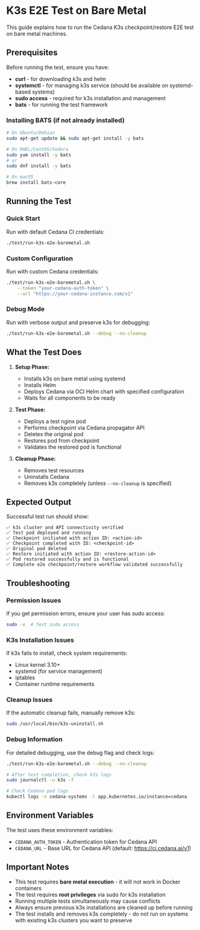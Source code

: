 # K3s E2E Test on Bare Metal

This guide explains how to run the Cedana K3s checkpoint/restore E2E test on bare metal machines.

## Prerequisites

Before running the test, ensure you have:

- **curl** - for downloading k3s and helm
- **systemctl** - for managing k3s service (should be available on systemd-based systems)
- **sudo access** - required for k3s installation and management
- **bats** - for running the test framework

### Installing BATS (if not already installed)

```bash
# On Ubuntu/Debian
sudo apt-get update && sudo apt-get install -y bats

# On RHEL/CentOS/Fedora
sudo yum install -y bats
# or
sudo dnf install -y bats

# On macOS
brew install bats-core
```

## Running the Test

### Quick Start

Run with default Cedana CI credentials:

```bash
./test/run-k3s-e2e-baremetal.sh
```

### Custom Configuration

Run with custom Cedana credentials:

```bash
./test/run-k3s-e2e-baremetal.sh \
    --token "your-cedana-auth-token" \
    --url "https://your-cedana-instance.com/v1"
```

### Debug Mode

Run with verbose output and preserve k3s for debugging:

```bash
./test/run-k3s-e2e-baremetal.sh --debug --no-cleanup
```

## What the Test Does

1. **Setup Phase:**
   - Installs k3s on bare metal using systemd
   - Installs Helm
   - Deploys Cedana via OCI Helm chart with specified configuration
   - Waits for all components to be ready

2. **Test Phase:**
   - Deploys a test nginx pod
   - Performs checkpoint via Cedana propagator API
   - Deletes the original pod
   - Restores pod from checkpoint
   - Validates the restored pod is functional

3. **Cleanup Phase:**
   - Removes test resources
   - Uninstalls Cedana
   - Removes k3s completely (unless `--no-cleanup` is specified)

## Expected Output

Successful test run should show:

```
✅ k3s cluster and API connectivity verified
✅ Test pod deployed and running  
✅ Checkpoint initiated with action ID: <action-id>
✅ Checkpoint completed with ID: <checkpoint-id>
✅ Original pod deleted
✅ Restore initiated with action ID: <restore-action-id>
✅ Pod restored successfully and is functional
✅ Complete e2e checkpoint/restore workflow validated successfully
```

## Troubleshooting

### Permission Issues

If you get permission errors, ensure your user has sudo access:

```bash
sudo -v  # Test sudo access
```

### K3s Installation Issues

If k3s fails to install, check system requirements:
- Linux kernel 3.10+
- systemd (for service management)
- iptables
- Container runtime requirements

### Cleanup Issues

If the automatic cleanup fails, manually remove k3s:

```bash
sudo /usr/local/bin/k3s-uninstall.sh
```

### Debug Information

For detailed debugging, use the debug flag and check logs:

```bash
./test/run-k3s-e2e-baremetal.sh --debug --no-cleanup

# After test completion, check k3s logs
sudo journalctl -u k3s -f

# Check Cedana pod logs  
kubectl logs -n cedana-systems -l app.kubernetes.io/instance=cedana
```

## Environment Variables

The test uses these environment variables:

- `CEDANA_AUTH_TOKEN` - Authentication token for Cedana API
- `CEDANA_URL` - Base URL for Cedana API (default: https://ci.cedana.ai/v1)

## Important Notes

- This test requires **bare metal execution** - it will not work in Docker containers
- The test requires **root privileges** via sudo for k3s installation
- Running multiple tests simultaneously may cause conflicts
- Always ensure previous k3s installations are cleaned up before running
- The test installs and removes k3s completely - do not run on systems with existing k3s clusters you want to preserve 